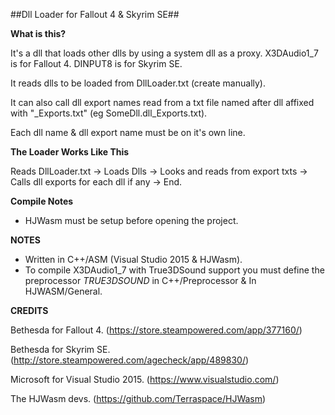 ##Dll Loader for Fallout 4 & Skyrim SE##

**What is this?**

It's a dll that loads other dlls by using a system dll as a proxy.
X3DAudio1_7 is for Fallout 4.
DINPUT8 is for Skyrim SE.

It reads dlls to be loaded from DllLoader.txt (create manually).

It can also call dll export names read from a txt file named after dll affixed with "_Exports.txt" (eg SomeDll.dll_Exports.txt).

Each dll name & dll export name must be on it's own line.

**The Loader Works Like This**

Reads DllLoader.txt -> Loads Dlls -> Looks and reads from export txts -> Calls dll exports for each dll if any -> End.

**Compile Notes**

- HJWasm must be setup before opening the project.

**NOTES**

- Written in C++/ASM (Visual Studio 2015 & HJWasm).
- To compile X3DAudio1_7 with True3DSound support you must define the preprocessor _TRUE3DSOUND_ in C++/Preprocessor & In HJWASM/General.

**CREDITS**

Bethesda for Fallout 4. (https://store.steampowered.com/app/377160/)

Bethesda for Skyrim SE. (http://store.steampowered.com/agecheck/app/489830/)

Microsoft for Visual Studio 2015. (https://www.visualstudio.com/)

The HJWasm devs. (https://github.com/Terraspace/HJWasm)

